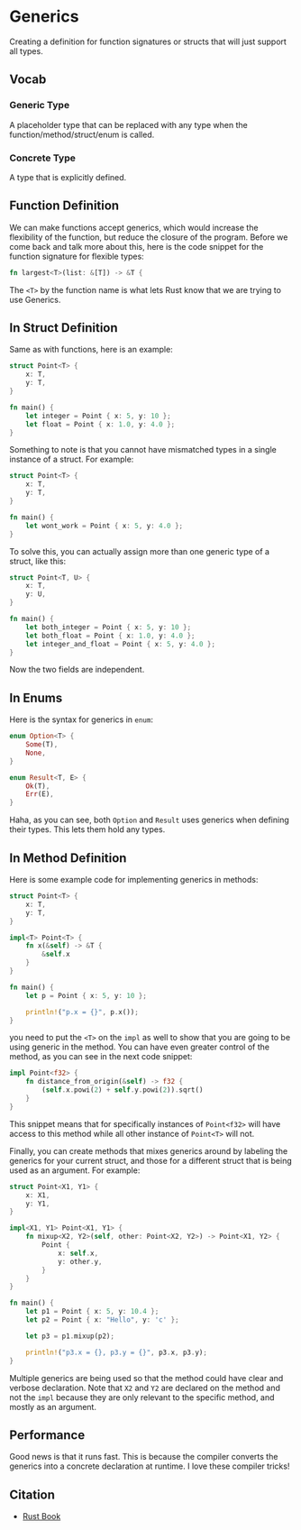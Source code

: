 # Generics

Creating a definition for function signatures or structs that will just support all types.

## Vocab

### Generic Type
A placeholder type that can be replaced with any type when the function/method/struct/enum is called.
### Concrete Type
A type that is explicitly defined.

## Function Definition

We can make functions accept generics, which would increase the flexibility of the function, but reduce the closure of the program. Before we come back and talk more about this, here is the code snippet for the function signature for flexible types:

```rust
fn largest<T>(list: &[T]) -> &T {
```

The `<T>` by the function name is what lets Rust know that we are trying to use Generics.

## In Struct Definition

Same as with functions, here is an example:

```rust
struct Point<T> {
    x: T,
    y: T,
}

fn main() {
    let integer = Point { x: 5, y: 10 };
    let float = Point { x: 1.0, y: 4.0 };
}
```

Something to note is that you cannot have mismatched types in a single instance of a struct. For example:

```rust
struct Point<T> {
    x: T,
    y: T,
}

fn main() {
    let wont_work = Point { x: 5, y: 4.0 };
}
```

To solve this, you can actually assign more than one generic type of a struct, like this:

```rust
struct Point<T, U> {
    x: T,
    y: U,
}

fn main() {
    let both_integer = Point { x: 5, y: 10 };
    let both_float = Point { x: 1.0, y: 4.0 };
    let integer_and_float = Point { x: 5, y: 4.0 };
}
```

Now the two fields are independent.

## In Enums

Here is the syntax for generics in `enum`:

```rust
enum Option<T> {
    Some(T),
    None,
}
```

```rust
enum Result<T, E> {
    Ok(T),
    Err(E),
}

```

Haha, as you can see, both `Option` and `Result` uses generics when defining their types. This lets them hold any types.

## In Method Definition

Here is some example code for implementing generics in methods:

```rust
struct Point<T> {
    x: T,
    y: T,
}

impl<T> Point<T> {
    fn x(&self) -> &T {
        &self.x
    }
}

fn main() {
    let p = Point { x: 5, y: 10 };

    println!("p.x = {}", p.x());
}
```

you need to put the `<T>` on the `impl` as well to show that you are going to be using generic in the method. You can have even greater control of the method, as you can see in the next code snippet:

```rust
impl Point<f32> {
    fn distance_from_origin(&self) -> f32 {
        (self.x.powi(2) + self.y.powi(2)).sqrt()
    }
}

```

This snippet means that for specifically instances of `Point<f32>` will have access to this method while all other instance of `Point<T>` will not.

Finally, you can create methods that mixes generics around by labeling the generics for your current struct, and those for a different struct that is being used as an argument. For example:

```rust
struct Point<X1, Y1> {
    x: X1,
    y: Y1,
}

impl<X1, Y1> Point<X1, Y1> {
    fn mixup<X2, Y2>(self, other: Point<X2, Y2>) -> Point<X1, Y2> {
        Point {
            x: self.x,
            y: other.y,
        }
    }
}

fn main() {
    let p1 = Point { x: 5, y: 10.4 };
    let p2 = Point { x: "Hello", y: 'c' };

    let p3 = p1.mixup(p2);

    println!("p3.x = {}, p3.y = {}", p3.x, p3.y);
}
```

Multiple generics are being used so that the method could have clear and verbose declaration. Note that `X2` and `Y2` are declared on the method and not the `impl` because they are only relevant to the specific method, and mostly as an argument.

## Performance

Good news is that it runs fast. This is because the compiler converts the generics into a concrete declaration at runtime. I love these compiler tricks!

## Citation
- [Rust Book](https://doc.rust-lang.org/book/ch10-01-syntax.html)